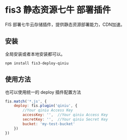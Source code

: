 # fis3 静态资源七牛 部署插件

FIS 部署七牛云存储插件，提供静态资源部署能力，CDN加速。

## 安装

全局安装或者本地安装都可以。

```
npm install fis3-deploy-qiniu
```

## 使用方法

也可以使用统一的 deploy 插件配置方法

```js
fis.match('*.js', {
    deploy: fis.plugin('qiniu', {
        //Your qiniu Access Key
        accessKey: '',  //Your qiniu Access Key
        secretKey: '',  //Your qiniu Secret Key
        bucket: 'my-test-bucket'
    })
})
```
